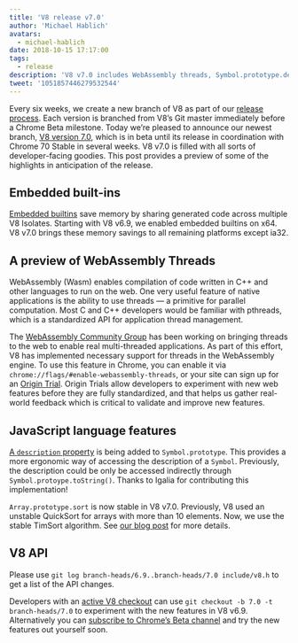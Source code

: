 ```yaml
---
title: 'V8 release v7.0'
author: 'Michael Hablich'
avatars:
  - michael-hablich
date: 2018-10-15 17:17:00
tags:
  - release
description: 'V8 v7.0 includes WebAssembly threads, Symbol.prototype.description, and embedded built-ins on more platforms!'
tweet: '1051857446279532544'
---
```

Every six weeks, we create a new branch of V8 as part of our [release process](https://github.com/v8/v8/wiki/Release-Process). Each version is branched from V8’s Git master immediately before a Chrome Beta milestone. Today we’re pleased to announce our newest branch, [V8 version 7.0](https://chromium.googlesource.com/v8/v8.git/+log/branch-heads/7.0), which is in beta until its release in coordination with Chrome 70 Stable in several weeks. V8 v7.0 is filled with all sorts of developer-facing goodies. This post provides a preview of some of the highlights in anticipation of the release.

## Embedded built-ins

[Embedded builtins](/blog/embedded-builtins) save memory by sharing generated code across multiple V8 Isolates. Starting with V8 v6.9, we enabled embedded builtins on x64. V8 v7.0 brings these memory savings to all remaining platforms except ia32.

## A preview of WebAssembly Threads

WebAssembly (Wasm) enables compilation of code written in C++ and other languages to run on the web. One very useful feature of native applications is the ability to use threads — a primitive for parallel computation. Most C and C++ developers would be familiar with pthreads, which is a standardized API for application thread management.

The [WebAssembly Community Group](https://www.w3.org/community/webassembly/) has been working on bringing threads to the web to enable real multi-threaded applications. As part of this effort, V8 has implemented necessary support for threads in the WebAssembly engine. To use this feature in Chrome, you can enable it via `chrome://flags/#enable-webassembly-threads`, or your site can sign up for an [Origin Trial](https://github.com/GoogleChrome/OriginTrials). Origin Trials allow developers to experiment with new web features before they are fully standardized, and that helps us gather real-world feedback which is critical to validate and improve new features.

## JavaScript language features

[A `description` property](https://tc39.github.io/proposal-Symbol-description/) is being added to `Symbol.prototype`. This provides a more ergonomic way of accessing the description of a `Symbol`. Previously, the description could be only be accessed indirectly through `Symbol.protoype.toString()`. Thanks to Igalia for contributing this implementation!

`Array.prototype.sort` is now stable in V8 v7.0. Previously, V8 used an unstable QuickSort for arrays with more than 10 elements. Now, we use the stable TimSort algorithm. See [our blog post](/blog/array-sort) for more details.

## V8 API

Please use `git log branch-heads/6.9..branch-heads/7.0 include/v8.h` to get a list of the API changes.

Developers with an [active V8 checkout](https://github.com/v8/v8/wiki/Using-Git) can use `git checkout -b 7.0 -t branch-heads/7.0` to experiment with the new features in V8 v6.9. Alternatively you can [subscribe to Chrome’s Beta channel](https://www.google.com/chrome/browser/beta.html) and try the new features out yourself soon.
